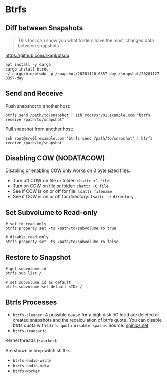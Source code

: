 # Btrfs

## Diff between Snapshots

> This tool can show you what folders have the most changed data between snapshots

https://github.com/rkapl/btsdu

```shell
apt install -y cargo
cargo install btsdu
~/.cargo/bin/btsdu -p /snapshot/20201126-0357-day /snapshot/20201127-0357-day
```

## Send and Receive

Push snapshot to another host:

```shell
btrfs send /path/to/snapshot | ssh root@srv01.example.com "btrfs receive /path/to/snapshot"
```

Pull snapshot from another host:

```shell
ssh root@srv01.example.com "btrfs send /path/to/snapshot" | btrfs receive /path/to/snapshot
```

## Disabling COW (NODATACOW)

Disabling or enabling COW only works on 0 byte sized files.

- Turn off COW on file or folder: `chattr +C file`
- Turn on COW on file or folder: `chattr -C file`
- See if COW is on or off for file: `lsattr filename`
- See if COW is on or off for directory: `lsattr -d directory`

## Set Subvolume to Read-only

```shell
# set to read-only
btrfs property set -ts /path/to/subvolume ro true

# disable read-only
btrfs property set -ts /path/to/subvolume ro false
```

## Restore to Snapshot

```shell
# get subvolume id
btrfs sub list /

# set subvolume id as default
btrfs subvolume set-default <ID> /
```

## Btrfs Processes 

- `btrfs-cleaner`: A possible cause for a high disk I/O load are deleted or created snapshots and the recalculation of btrfs quota. You can disable btrfs quota with `btrfs quota disable <path>`. Source: [spinics.net](https://www.spinics.net/lists/linux-btrfs/msg74737.html)
- `btrfs-transacti`

Kernel threads (`kworker`):

Are shown in `htop` witch shift-k.

- `btrfs-endio-write`
- `btrfs-endio-meta`
- `btrfs-worker`
